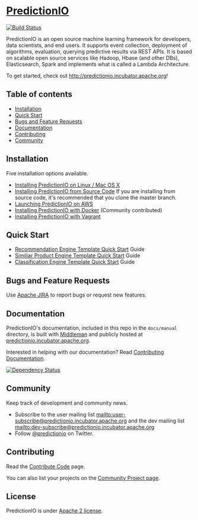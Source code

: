 # [PredictionIO](http://predictionio.incubator.apache.org)

[![Build
Status](https://api.travis-ci.org/apache/incubator-predictionio.svg?branch=develop)](https://travis-ci.org/apache/incubator-predictionio)

PredictionIO is an open source machine learning framework for developers,
data scientists, and end users. It supports event collection, deployment of algorithms, evaluation, querying predictive results via REST APIs. It is based on scalable open source services like Hadoop, Hbase (and other DBs), Elasticsearch, Spark and implements what is called a Lambda Architecture.

To get started, check out http://predictionio.incubator.apache.org!


## Table of contents
- [Installation](#installation)
- [Quick Start](#quick-start)
- [Bugs and Feature Requests](#bugs-and-feature-requests)
- [Documentation](#documentation)
- [Contributing](#contributing)
- [Community](#community)


## Installation

Five installation options available.

*   [Installing PredictionIO on Linux / Mac OS
    X](http://predictionio.incubator.apache.org/install/install-linux/)
*   [Installing PredictionIO from Source
    Code](http://predictionio.incubator.apache.org/install/install-sourcecode/)
    If you are installing from source code, it's recommended that you clone the
    master branch.
*   [Launching PredictionIO on
    AWS](http://predictionio.incubator.apache.org/install/launch-aws/)
*   [Installing PredictionIO with
    Docker](https://github.com/mingfang/docker-predictionio) (Community
    contributed)
*   [Installing PredictionIO with
    Vagrant](http://predictionio.incubator.apache.org/install/install-vagrant/)


## Quick Start

*   [Recommendation Engine Template Quick
    Start](http://predictionio.incubator.apache.org/templates/recommendation/quickstart/)
    Guide
*   [Similiar Product Engine Template Quick
    Start](http://predictionio.incubator.apache.org/templates/similarproduct/quickstart/)
    Guide
*   [Classification Engine Template Quick
    Start](http://predictionio.incubator.apache.org/templates/classification/quickstart/)
    Guide


## Bugs and Feature Requests

Use [Apache JIRA](https://issues.apache.org/jira/browse/PIO) to report bugs or request new features.

## Documentation

PredictionIO's documentation, included in this repo in the `docs/manual`
directory, is built with [Middleman](http://middlemanapp.com/) and publicly
hosted at [predictionio.incubator.apache.org](http://predictionio.incubator.apache.org/).

Interested in helping with our documentation? Read [Contributing
Documentation](http://predictionio.incubator.apache.org/community/contribute-documentation/).

[![Dependency
Status](https://gemnasium.com/PredictionIO/PredictionIO.svg)](https://gemnasium.com/PredictionIO/PredictionIO)


## Community

Keep track of development and community news.

*   Subscribe to the user mailing list <mailto:user-subscribe@predictionio.incubator.apache.org>
    and the dev mailing list <mailto:dev-subscribe@predictionio.incubator.apache.org>
*   Follow [@predictionio](https://twitter.com/predictionio) on Twitter.


## Contributing

Read the [Contribute Code](http://predictionio.incubator.apache.org/community/contribute-code/) page.

You can also list your projects on the [Community Project
page](http://predictionio.incubator.apache.org//community/projects/).


## License

PredictionIO is under [Apache 2
license](http://www.apache.org/licenses/LICENSE-2.0.html).
